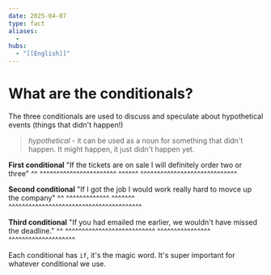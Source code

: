 ```yaml
---
date: 2025-04-07
type: fact
aliases:
  -
hubs:
  - "[[English]]"
---
```


# What are the conditionals?

The three conditionals are used to discuss and speculate about hypothetical events (things that didn't happen!)

> *hypothetical* - it can be used as a noun for something that didn't happen. It might happen, it just didn't happen yet.

**First conditional**
"If the tickets are on sale I will definitely order two or three"
 ^^ ^^^^^^^^^^^^^^^^^^^^^^^ ^^^^^^ ^^^^^^^^^^^^^^^^^^^^^^^^^^^^^

**Second conditional**
"If I got the job I would work really hard to movce up the company"
 ^^ ^^^^^^^^^^^^^ ^^^^^^^ ^^^^^^^^^^^^^^^^^^^^^^^^^^^^^^^^^^^^^^^^

**Third conditional**
"If you had emailed me earlier, we wouldn't have missed the deadline."
 ^^ ^^^^^^^^^^^^^^^^^^^^^^^^^^^ ^^^^^^^^^^^^^^^^ ^^^^^^^^^^^^^^^^^^^^


Each conditional has `if`, it's the magic word. It's super important for whatever conditional we use.
